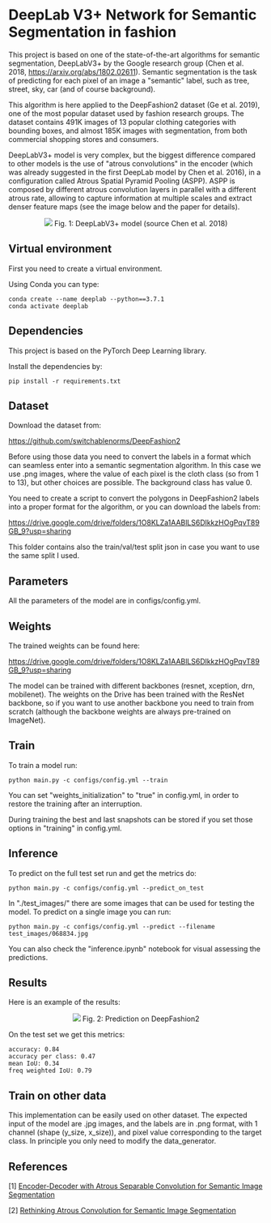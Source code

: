 # DeepLab V3+ Network for Semantic Segmentation in fashion 

This project is based on one of the state-of-the-art algorithms for semantic segmentation, DeepLabV3+ by the Google research group (Chen et al. 2018, https://arxiv.org/abs/1802.02611). Semantic segmentation is the task of predicting for each pixel of an image a "semantic" label, such as tree, street, sky, car (and of course background). 


This algorithm is here applied to the DeepFashion2 dataset (Ge et al. 2019), one of the most popular dataset used by fashion research groups. The 
dataset contains 491K images of 13 popular clothing categories with bounding boxes, and almost 185K images with segmentation, from both commercial shopping stores and consumers.

DeepLabV3+ model is very complex, but the biggest difference compared to other models is the use of "atrous convolutions" in the encoder (which was already suggested in the first DeepLab model by Chen et al. 2016), in a configuration called Atrous Spatial Pyramid Pooling (ASPP). ASPP is composed by different atrous convolution layers in parallel with a different atrous rate, allowing to capture information at multiple scales and extract denser 
feature maps (see the image below and the paper for details).  

<p align="center">
  <img src="https://github.com/giovanniguidi/deeplabV3_Pytorch/blob/master/docs/deeplab.png">
  Fig. 1: DeepLabV3+ model (source Chen et al. 2018)
</p>


## Virtual environment
First you need to create a virtual environment. 

Using Conda you can type:

```
conda create --name deeplab --python==3.7.1
conda activate deeplab
```


## Dependencies
This project is based on the PyTorch Deep Learning library. 

Install the dependencies by:
```
pip install -r requirements.txt 
```

## Dataset

Download the dataset from: 

https://github.com/switchablenorms/DeepFashion2


Before using those data you need to convert the labels in a format which can seamless enter into a semantic segmentation algorithm. In this case we use .png images, where the value of each pixel is the cloth class (so from 1 to 13), but other choices are possible. The background class has value 0.

You need to create a script to convert the polygons in DeepFashion2 labels into a proper format for the algorithm, or you can download the labels from:

https://drive.google.com/drive/folders/1O8KLZa1AABlLS6DlkkzHOgPqvT89GB_9?usp=sharing


This folder contains also the train/val/test split json in case you want to use the same split I used.

## Parameters

All the parameters of the model are in configs/config.yml.

## Weights

The trained weights can be found here:

https://drive.google.com/drive/folders/1O8KLZa1AABlLS6DlkkzHOgPqvT89GB_9?usp=sharing


The model can be trained with different backbones (resnet, xception, drn, mobilenet). The weights on the Drive has been trained with the ResNet backbone, so if you want to use another backbone you need to train from scratch (although the backbone weights are always pre-trained on ImageNet).


## Train

To train a model run:

```
python main.py -c configs/config.yml --train
```

You can set "weights_initialization" to "true" in config.yml, in order to restore the training after an interruption.  

During training the best and last snapshots can be stored if you set those options in "training" in config.yml.


## Inference 

To predict on the full test set run and get the metrics do: 

```
python main.py -c configs/config.yml --predict_on_test
```

In "./test_images/" there are some images that can be used for testing the model. To predict on a single image you can run:

```
python main.py -c configs/config.yml --predict --filename test_images/068834.jpg
```

You can also check the "inference.ipynb" notebook for visual assessing the predictions.


## Results

Here is an example of the results:

<p align="center">
  <img src="https://github.com/giovanniguidi/deeplabV3_Pytorch/blob/master/docs/sample.png">
  Fig. 2: Prediction on DeepFashion2
</p>

On the test set we get this metrics:

```
accuracy: 0.84
accuracy per class: 0.47
mean IoU: 0.34
freq weighted IoU: 0.79
````


## Train on other data

This implementation can be easily used on other dataset. The expected input of the model are .jpg images, and the labels are in .png format, with 1 channel (shape (y_size, x_size)), and pixel value corresponding to the target class. In principle you only need to modify the data_generator.  
 

## References


\[1\] [Encoder-Decoder with Atrous Separable Convolution for Semantic Image Segmentation](https://arxiv.org/pdf/1802.02611.pdf)

\[2\] [Rethinking Atrous Convolution for Semantic Image Segmentation](https://arxiv.org/pdf/1706.05587.pdf)
